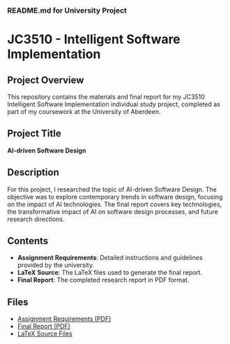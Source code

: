 ### README.md for University Project

# JC3510 - Intelligent Software Implementation

## Project Overview

This repository contains the materials and final report for my JC3510 Intelligent Software Implementation individual study project, completed as part of my coursework at the University of Aberdeen.

## Project Title

**AI-driven Software Design**

## Description

For this project, I researched the topic of AI-driven Software Design. The objective was to explore contemporary trends in software design, focusing on the impact of AI technologies. The final report covers key technologies, the transformative impact of AI on software design processes, and future research directions.

## Contents

- **Assignment Requirements**: Detailed instructions and guidelines provided by the university.
- **LaTeX Source**: The LaTeX files used to generate the final report.
- **Final Report**: The completed research report in PDF format.

## Files

- [Assignment Requirements (PDF)](JC3510_Individual_Assignment.pdf)
- [Final Report (PDF)](AI-Driven_Software_Design.pdf)
- [LaTeX Source Files](AI-Driven_Software_Design.tex)


